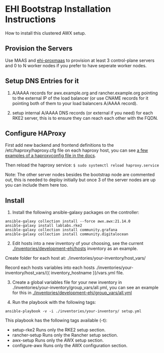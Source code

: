 
# EHI Bootstrap Installation Instructions

How to install this clustered AWX setup.


## Provision the Servers

Use MAAS and [ehi-proxmaas](https://github.com/application-research/ehi-proxmaas) to provision at least 3 control-plane servers and 0 to N worker nodes if you prefer to have seperate worker nodes.


## Setup DNS Entries for it

1) A/AAAA records for awx.example.org and rancher.example.org pointing to the external IP of the load balancer (or use CNAME records for it pointing both of them to your load balancers A/AAAA record).

2) setup internal A/AAAA DNS records (or external if you need) for each RKE2 server, this is to ensure they can reach each other with the FQDN.


## Configure HAProxy

First add new backend and frontend definitions to the /etc/haproxy/haproxy.cfg file on each haproxy host, you can see [a few examples of a haproxyconfig file in the docs](/docs/haproxy_example_1.cfg).

Then reload the haproxy service:
`$ sudo systemctl reload haproxy.service`

Note: The other server nodes besides the bootstrap node are commented out, this is needed to deploy initially but once 3 of the server nodes are up you can include them here too.


## Install

1) Install the following ansible-galaxy packages on the controller:
```
ansible-galaxy collection install --force awx.awx:21.14.0
ansible-galaxy install lablabs.rke2
ansible-galaxy collection install community.grafana
ansible-galaxy collection install community.digitalocean
```


2) Edit hosts into a new inventory of your choosing, see the current [./inventories/development-ehi/hosts](./inventories/development-ehi/hosts) inventory as an example.

Create folder for each host at: ./inventories/your-inventory/host_vars/

Record each hosts variables into each hosts ./inventories/your-inventory/host_vars/{{ inventory_hostname }}/vars.yml file.


3) Create a global variables file for your new inventory in ./inventories/your-inventory/group_vars/all.yml, you can see an example for this in  [./inventories/development-ehi/group_vars/all.yml](./inventories/development-ehi/group_vars/all.yml)


4) Run the playbook with the following tags:

`ansible-playbook -v -i ./inventories/your-inventory/ setup.yml`

This playbook has the following tags available (-t):
- setup-rke2        Runs only the RKE2 setup section.
- rancher-setup     Runs only the Rancher setup section.
- awx-setup         Runs only the AWX setup section.
- configure-awx     Runs only the AWX configuration section.
